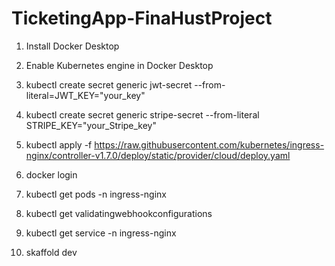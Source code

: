 # TicketingApp-FinaHustProject

1. Install Docker Desktop

2. Enable Kubernetes engine in Docker Desktop

3. kubectl create secret generic jwt-secret --from-literal=JWT_KEY="your_key"

4. kubectl create secret generic stripe-secret --from-literal STRIPE_KEY="your_Stripe_key"

5. kubectl apply -f https://raw.githubusercontent.com/kubernetes/ingress-nginx/controller-v1.7.0/deploy/static/provider/cloud/deploy.yaml

6. docker login

7. kubectl get pods -n ingress-nginx

8. kubectl get validatingwebhookconfigurations

9. kubectl get service -n ingress-nginx

10. skaffold dev
